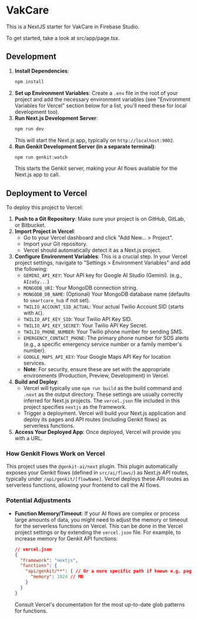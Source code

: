 
# VakCare

This is a NextJS starter for VakCare in Firebase Studio.

To get started, take a look at src/app/page.tsx.

## Development

1.  **Install Dependencies**:
    ```bash
    npm install
    ```
2.  **Set up Environment Variables**:
    Create a `.env` file in the root of your project and add the necessary environment variables (see "Environment Variables for Vercel" section below for a list, you'll need these for local development too).
3.  **Run Next.js Development Server**:
    ```bash
    npm run dev
    ```
    This will start the Next.js app, typically on `http://localhost:9002`.
4.  **Run Genkit Development Server (in a separate terminal)**:
    ```bash
    npm run genkit:watch
    ```
    This starts the Genkit server, making your AI flows available for the Next.js app to call.

## Deployment to Vercel

To deploy this project to Vercel:

1.  **Push to a Git Repository**: Make sure your project is on GitHub, GitLab, or Bitbucket.
2.  **Import Project in Vercel**:
    *   Go to your Vercel dashboard and click "Add New... > Project".
    *   Import your Git repository.
    *   Vercel should automatically detect it as a Next.js project.
3.  **Configure Environment Variables**: This is a crucial step. In your Vercel project settings, navigate to "Settings > Environment Variables" and add the following:
    *   `GEMINI_API_KEY`: Your API key for Google AI Studio (Gemini). (e.g., `AIzaSy...`)
    *   `MONGODB_URI`: Your MongoDB connection string.
    *   `MONGODB_DB_NAME`: (Optional) Your MongoDB database name (defaults to `smartcare_hub` if not set).
    *   `TWILIO_ACCOUNT_SID_ACTUAL`: Your actual Twilio Account SID (starts with `AC`).
    *   `TWILIO_API_KEY_SID`: Your Twilio API Key SID.
    *   `TWILIO_API_KEY_SECRET`: Your Twilio API Key Secret.
    *   `TWILIO_PHONE_NUMBER`: Your Twilio phone number for sending SMS.
    *   `EMERGENCY_CONTACT_PHONE`: The primary phone number for SOS alerts (e.g., a specific emergency service number or a family member's number).
    *   `GOOGLE_MAPS_API_KEY`: Your Google Maps API Key for location services.
    *   **Note**: For security, ensure these are set with the appropriate environments (Production, Preview, Development) in Vercel.
4.  **Build and Deploy**:
    *   Vercel will typically use `npm run build` as the build command and `.next` as the output directory. These settings are usually correctly inferred for Next.js projects. The `vercel.json` file included in this project specifies `nextjs` as the framework.
    *   Trigger a deployment. Vercel will build your Next.js application and deploy its pages and API routes (including Genkit flows) as serverless functions.
5.  **Access Your Deployed App**: Once deployed, Vercel will provide you with a URL.

### How Genkit Flows Work on Vercel

This project uses the `@genkit-ai/next` plugin. This plugin automatically exposes your Genkit flows (defined in `src/ai/flows/`) as Next.js API routes, typically under `/api/genkit/[flowName]`. Vercel deploys these API routes as serverless functions, allowing your frontend to call the AI flows.

### Potential Adjustments

*   **Function Memory/Timeout**: If your AI flows are complex or process large amounts of data, you might need to adjust the memory or timeout for the serverless functions on Vercel. This can be done in the Vercel project settings or by extending the `vercel.json` file. For example, to increase memory for Genkit API functions:
    ```json
    // vercel.json
    {
      "framework": "nextjs",
      "functions": {
        "api/genkit/**": { // Or a more specific path if known e.g. pages/api/genkit/[[...path]].ts
          "memory": 1024 // MB
        }
      }
    }
    ```
    Consult Vercel's documentation for the most up-to-date glob patterns for functions.

